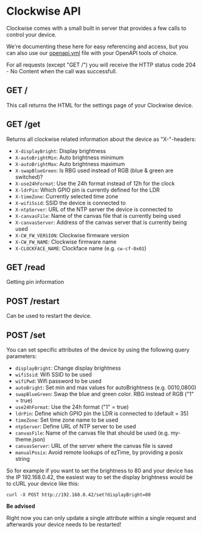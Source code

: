 # Clockwise API

Clockwise comes with a small built in server that provides a few calls to control your device. 

We're documenting these here for easy referencing and access, but you can also use our [openapi.yml](/docs/openapi.yml) file with your OpenAPI tools of choice.

For all requests (except "GET /") you will receive the HTTP status code 204 - No Content when the call was successfull.

## GET /

This call returns the HTML for the settings page of your Clockwise device.

## GET /get

Returns all clockwise related information about the device as "X-"-headers:
- `X-displayBright`: Display brightness
- `X-autoBrightMin`: Auto brightness minimum
- `X-autoBrightMax`: Auto brightness maximum
- `X-swapBlueGreen`: Is RBG used instead of RGB (blue & green are switched)?
- `X-use24hFormat`: Use the 24h format instead of 12h for the clock
- `X-ldrPin`: Which GPIO pin is currently defined for the LDR
- `X-timeZone`: Currently selected time zone
- `X-wifiSsid`: SSID the device is connected to
- `X-ntpServer`: URL of the NTP server the device is connected to
- `X-canvasFile`: Name of the canvas file that is currently being used
- `X-canvasServer`: Address of the canvas server that is currently being used
- `X-CW_FW_VERSION`: Clockwise firmware version
- `X-CW_FW_NAME`: Clockwise firmware name
- `X-CLOCKFACE_NAME`: Clockface name (e.g. `cw-cf-0x01`)

## GET /read

Getting pin information

## POST /restart

Can be used to restart the device.

## POST /set

You can set specific attributes of the device by using the following query parameters:

- `displayBright`: Change display brightness
- `wifiSsid`:  Wifi SSID to be used
- `wifiPwd`: Wifi password to be used
- `autoBright`: Set min and max values for autoBrightness (e.g. 0010,0800)
- `swapBlueGreen`: Swap the blue and green color. RBG instead of RGB ("1" = true)
- `use24hFormat`: Use the 24h format ("1" = true)
- `ldrPin`: Define which GPIO pin the LDR is connected to (default = 35)
- `timeZone`: Set time zone name to be used
- `ntpServer`: Define URL of NTP server to be used
- `canvasFile`: Name of the canvas file that should be used (e.g. my-theme.json)
- `canvasServer`: URL of the server where the canvas file is saved
- `manualPosix`: Avoid remote lookups of ezTime, by providing a posix string

So for example if you want to set the brightness to 80 and your device has the IP 192.168.0.42, the easiest way to set the display brightness would be to cURL your device like this:
```
curl -X POST http://192.168.0.42/set?displayBright=80
```

**Be advised** 

Right now you can only update a single attribute within a single request and afterwards your device needs to be restarted!